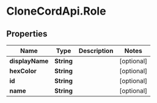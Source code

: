 # CloneCordApi.Role

## Properties

Name | Type | Description | Notes
------------ | ------------- | ------------- | -------------
**displayName** | **String** |  | [optional] 
**hexColor** | **String** |  | [optional] 
**id** | **String** |  | [optional] 
**name** | **String** |  | [optional] 


